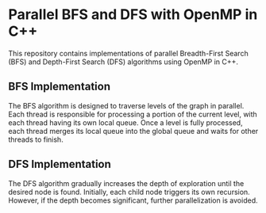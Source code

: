 # Parallel BFS and DFS with OpenMP in C++

This repository contains implementations of parallel Breadth-First Search (BFS) and Depth-First Search (DFS) algorithms using OpenMP in C++.

## BFS Implementation

The BFS algorithm is designed to traverse levels of the graph in parallel. Each thread is responsible for processing a portion of the current level, with each thread having its own local queue. Once a level is fully processed, each thread merges its local queue into the global queue and waits for other threads to finish.

## DFS Implementation

The DFS algorithm gradually increases the depth of exploration until the desired node is found. Initially, each child node triggers its own recursion. However, if the depth becomes significant, further parallelization is avoided.



